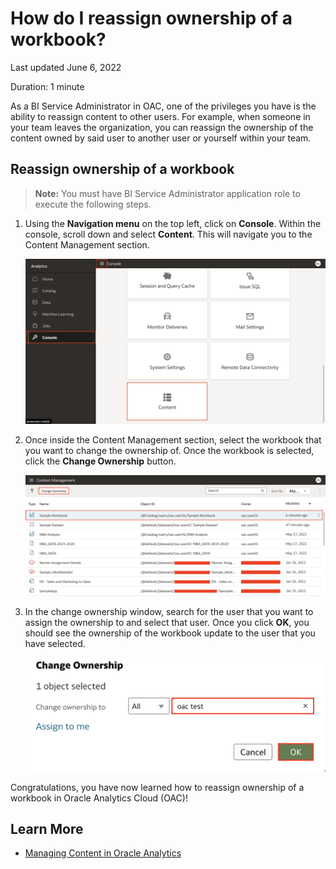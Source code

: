 # How do I reassign ownership of a workbook?

Last updated June 6, 2022

Duration: 1 minute

As a BI Service Administrator in OAC, one of the privileges you have is the ability to reassign content to other users. For example, when someone in your team leaves the organization, you can reassign the ownership of the content owned by said user to another user or yourself within your team. 

## Reassign ownership of a workbook
>**Note:** You must have BI Service Administrator application role to execute the following steps. 

1. Using the **Navigation menu** on the top left, click on **Console**. Within the console, scroll down and select **Content**. This will navigate you to the Content Management section.

    ![Console](images/console.png)

2. Once inside the Content Management section, select the workbook that you want to change the ownership of. Once the workbook is selected, click the **Change Ownership** button. 

    ![Content management](images/content-management.png)

3. In the change ownership window, search for the user that you want to assign the ownership to and select that user. Once you click **OK**, you should see the ownership of the workbook update to the user that you have selected. 

    ![change-owner](images/change-owner.png)

Congratulations, you have now learned how to reassign ownership of a workbook in Oracle Analytics Cloud (OAC)!

## Learn More

* [Managing Content in Oracle Analytics](https://blogs.oracle.com/analytics/post/managing-content-in-oracle-analytics)
